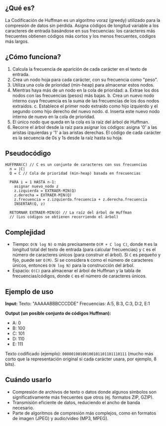 ## ¿Qué es?
La Codificación de Huffman es un algoritmo voraz (greedy) utilizado para la compresión de datos sin pérdida. Asigna códigos de longitud variable a los caracteres de entrada basándose en sus frecuencias: los caracteres más frecuentes obtienen códigos más cortos y los menos frecuentes, códigos más largos.

## ¿Cómo funciona?
1.  Calcula la frecuencia de aparición de cada carácter en el texto de entrada.
2.  Crea un nodo hoja para cada carácter, con su frecuencia como "peso".
3.  Utiliza una cola de prioridad (min-heap) para almacenar estos nodos.
4.  Mientras haya más de un nodo en la cola de prioridad:
    a.  Extrae los dos nodos con las frecuencias (pesos) más bajas.
    b.  Crea un nuevo nodo interno cuya frecuencia es la suma de las frecuencias de los dos nodos extraídos.
    c.  Establece el primer nodo extraído como hijo izquierdo y el segundo como hijo derecho del nuevo nodo.
    d.  Inserta este nuevo nodo interno de nuevo en la cola de prioridad.
5.  El único nodo que queda en la cola es la raíz del árbol de Huffman.
6.  Recorre el árbol desde la raíz para asignar los códigos: asigna '0' a las aristas izquierdas y '1' a las aristas derechas. El código de cada carácter es la secuencia de 0s y 1s desde la raíz hasta su hoja.

## Pseudocódigo
```pseudo
HUFFMAN(C) // C es un conjunto de caracteres con sus frecuencias
  n = |C|
  Q = C // Cola de prioridad (min-heap) basada en frecuencias

  PARA i = 1 HASTA n-1:
    asignar nuevo_nodo z
    z.izquierda = EXTRAER-MIN(Q)
    z.derecha = EXTRAER-MIN(Q)
    z.frecuencia = z.izquierda.frecuencia + z.derecha.frecuencia
    INSERTAR(Q, z)
  
  RETORNAR EXTRAER-MIN(Q) // La raíz del árbol de Huffman
  // (Los códigos se obtienen recorriendo el árbol)
```

## Complejidad

*   Tiempo: `O(N log N)` o más precisamente `O(M + C log C)`, donde `M` es la longitud total del texto de entrada (para calcular frecuencias) y `C` es el número de caracteres únicos (para construir el árbol). Si `C` es pequeño y fijo, puede ser `O(M)`. Si se considera `N` como el número de caracteres únicos, entonces `O(N log N)` para la construcción del árbol.
*   Espacio: `O(C)` para almacenar el árbol de Huffman y la tabla de frecuencias/códigos, donde `C` es el número de caracteres únicos.

## Ejemplo de uso

**Input:**
Texto: "AAAAABBBCCCDDE"
Frecuencias: A:5, B:3, C:3, D:2, E:1

**Output (un posible conjunto de códigos Huffman):**
*   A: 0
*   B: 100
*   C: 101
*   D: 110
*   E: 111

Texto codificado (ejemplo): `00000100100100101101101110111` (mucho más corto que la representación original si cada carácter usara, por ejemplo, 8 bits).

## Cuándo usarlo

*   Compresión de archivos de texto o datos donde algunos símbolos son significativamente más frecuentes que otros (ej. formatos ZIP, GZIP).
*   Transmisión eficiente de datos, reduciendo el ancho de banda necesario.
*   Parte de algoritmos de compresión más complejos, como en formatos de imagen (JPEG) y audio/video (MP3, MPEG).
